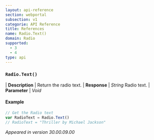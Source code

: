```yaml
---
layout: api-reference
section: webportal
subsection: v1
categorie: API Reference
title: References
name: Radio.Text()
domain: Radio
supported:
  - 3
  - 4
type: api
---
```


### `Radio.Text()`

| **Description** | Return the radio text.
| **Response** | *String* Radio text.
| **Parameter**   | *Void*

#### Example

```javascript
// Get the Radio text
var RadioText = Radio.Text()
// RadioText = "Thriller by Michael Jackson"
```

*Appeared in version 30.00.09.00*